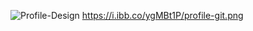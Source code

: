 ![Profile-Design](https://i.ibb.co/1QC1s2q/profile-git.png)
https://i.ibb.co/ygMBt1P/profile-git.png
